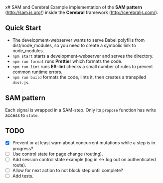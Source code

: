 x# SAM and Cerebral
Example implementation of the **SAM pattern** (http://sam.js.org/) inside the **Cerebral** framework (http://cerebraljs.com/).

## Quick Start
- The development-webserver wants to serve Babel polyfills from dist/node_modules, so you need to create a symbolic link to node_modules.
- `npm start` starts a development-webserver and serves the directory.
- `npm run format` runs **Prettier** which formats the code.
- `npm run lint` runs **ES-lint** checks a small number of rules to prevent common runtime errors.
- `npm run build` formats the code, lints it, then creates a transpiled `dist.js`.

## SAM pattern
Each signal is wrapped in a SAM-step. Only its `propose` function has write access to `state`.

## TODO
- [x] Prevent or at least warn about concurrent mutations while a step is in progress?
- [ ] Use control state for page change (routing).
- [ ] Add session control state example (log in <-> log out on authenticated route).
- [ ] Allow for next action to not block step until complete?
- [ ] Add tests.
